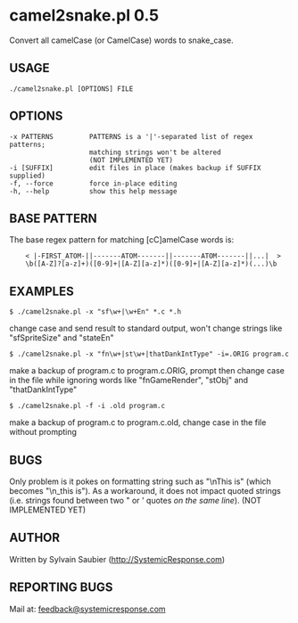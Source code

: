 # camel2snake.pl 0.5
Convert all camelCase (or CamelCase) words to snake_case.

## USAGE
    ./camel2snake.pl [OPTIONS] FILE

## OPTIONS
    -x PATTERNS         PATTERNS is a '|'-separated list of regex patterns; 
                        matching strings won't be altered
                        (NOT IMPLEMENTED YET)
    -i [SUFFIX]         edit files in place (makes backup if SUFFIX supplied)
    -f, --force         force in-place editing
    -h, --help          show this help message

## BASE PATTERN
The base regex pattern for matching [cC]amelCase words is:

        < |-FIRST_ATOM-||-------ATOM-------||-------ATOM-------||...|  >
        \b([A-Z]?[a-z]+)([0-9]+|[A-Z][a-z]*)([0-9]+|[A-Z][a-z]*)(...)\b

## EXAMPLES
    $ ./camel2snake.pl -x "sf\w+|\w+En" *.c *.h
change case and send result to standard output, won't change strings like "sfSpriteSize" and "stateEn"

    $ ./camel2snake.pl -x "fn\w+|st\w+|thatDankIntType" -i=.ORIG program.c
make a backup of program.c to program.c.ORIG, prompt then change case in the file while ignoring words like "fnGameRender", "stObj" and "thatDankIntType"

    $ ./camel2snake.pl -f -i .old program.c
make a backup of program.c to program.c.old, change case in the file without prompting

## BUGS
Only problem is it pokes on formatting string such as "\nThis is" (which becomes "\n_this is"). As a workaround, it does not impact quoted strings (i.e. strings found between two \" or \' quotes *on the same line*).
(NOT IMPLEMENTED YET)

## AUTHOR
Written by Sylvain Saubier (<http://SystemicResponse.com>)

## REPORTING BUGS
Mail at: <feedback@systemicresponse.com>
